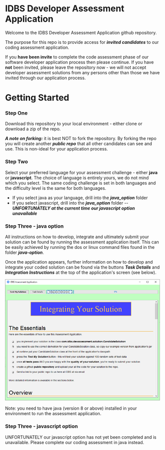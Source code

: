 # IDBS Developer Assessment Application

Welcome to the IDBS Developer Assessment Application github repository.

The purpose for this repo is to provide access for ***invited candidates*** to our coding assessment application. 

If you **have been invite** to complete the code assessment phase of our software developer  application process then please continue. If you have **not** been invited, please leave the repository now - we will not accept developer assessment solutions from any persons other than those we have invited through our application process.

# Getting Started

### Step One
Download this repository to your local environment - either clone or download a zip of the repo.

***A note on forking:*** it is best NOT to fork the repository. By forking the repo you will create another ***public repo*** that all other candidates can see and use. This is non-ideal for your application process.

### Step Two
Select your preferred language for your assessment challenge - either **java** or **javascript**. 
The choice of language is entirely yours, we do not mind which you select. The same coding challenge is set in both languages and the difficulty level is the same for both languages.

 - If you select java as your language, drill into the ***java_option*** folder
 - If you select javascript, drill into the ***java_option*** folder
 -- ***UNFORTUNATELY at the current time our javascript option unavailable***

### Step Three - java option
All instructions on how to develop, integrate and ultimately submit your solution can be found by running the assessment application itself. This can be easily achieved by running the dos or linux command files found in the folder ***java-option***. 

Once the application appears, further information on how to develop and integrate your coded solution can be found via the buttons ***Task Details*** and ***Integration Instructions***  at the top of the application's screen (see below).


![enter image description here](AssessmentApplication.PNG)

Note: you need to have java (version 8 or above) installed in your environment to run the assessment application.



### Step Three - javascript option
UNFORTUNATELY our javascript option has not yet been completed and is unavailable. Please complete our coding assessment in java instead.
